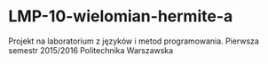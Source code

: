# LMP-10-wielomian-hermite-a
Projekt na laboratorium z języków i metod programowania. Pierwsza semestr 2015/2016 Politechnika Warszawska
